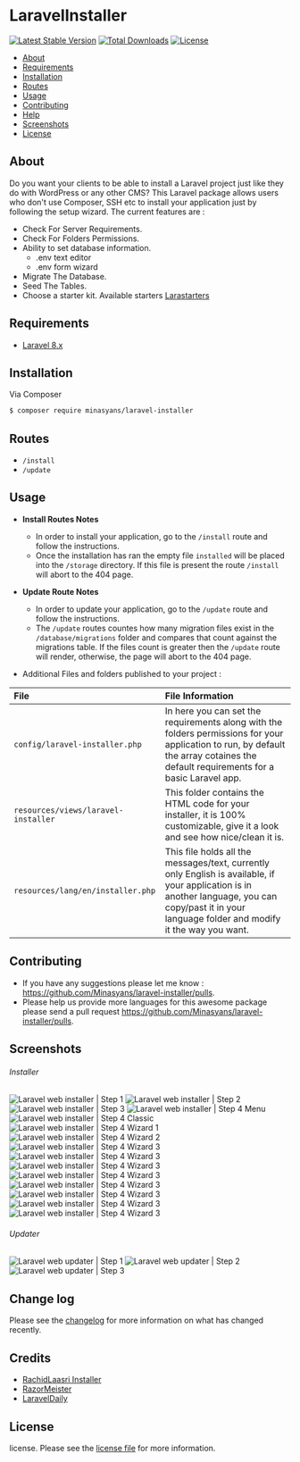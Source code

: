 # LaravelInstaller

[![Latest Stable Version](https://poser.pugx.org/minasyans/laravel-installer/v/stable.svg)](https://packagist.org/packages/minasyans/laravel-installer)
[![Total Downloads](https://poser.pugx.org/minasyans/laravel-installer/d/total.svg)](https://packagist.org/packages/minasyans/laravel-installer)
[![License](https://poser.pugx.org/minasyans/laravel-installer/license.svg)](https://packagist.org/packages/minasyans/laravel-installer)

- [About](#about)
- [Requirements](#requirements)
- [Installation](#installation)
- [Routes](#routes)
- [Usage](#usage)
- [Contributing](#contributing)
- [Help](#help)
- [Screenshots](#screenshots)
- [License](#license)

## About

Do you want your clients to be able to install a Laravel project just like they do with WordPress or any other CMS?
This Laravel package allows users who don't use Composer, SSH etc to install your application just by following the setup wizard.
The current features are :

- Check For Server Requirements.
- Check For Folders Permissions.
- Ability to set database information.
    - .env text editor
    - .env form wizard
- Migrate The Database.
- Seed The Tables.
- Choose a starter kit. Available starters [Larastarters](https://github.com/LaravelDaily/Larastarters)

## Requirements

* [Laravel 8.x](https://laravel.com/docs/installation)

## Installation

Via Composer

``` bash
$ composer require minasyans/laravel-installer
```

## Routes

* `/install`
* `/update`

## Usage

* **Install Routes Notes**
    * In order to install your application, go to the `/install` route and follow the instructions.
    * Once the installation has ran the empty file `installed` will be placed into the `/storage` directory. If this file is present the route `/install` will abort to the 404 page.

* **Update Route Notes**
    * In order to update your application, go to the `/update` route and follow the instructions.
    * The `/update` routes countes how many migration files exist in the `/database/migrations` folder and compares that count against the migrations table. If the files count is greater then the `/update` route will render, otherwise, the page will abort to the 404 page.

* Additional Files and folders published to your project :

| File                                       |File Information|
|:-------------------------------------------|:------------|
| `config/laravel-installer.php`             |In here you can set the requirements along with the folders permissions for your application to run, by default the array cotaines the default requirements for a basic Laravel app.|
| `resources/views/laravel-installer`        |This folder contains the HTML code for your installer, it is 100% customizable, give it a look and see how nice/clean it is.|
| `resources/lang/en/installer.php` |This file holds all the messages/text, currently only English is available, if your application is in another language, you can copy/past it in your language folder and modify it the way you want.|

## Contributing

* If you have any suggestions please let me know : https://github.com/Minasyans/laravel-installer/pulls.
* Please help us provide more languages for this awesome package please send a pull request https://github.com/Minasyans/laravel-installer/pulls.

## Screenshots

###### Installer
![Laravel web installer | Step 1](https://github.com/Minasyans/laravel-installer/raw/main/art/welcome.png)
![Laravel web installer | Step 2](https://github.com/Minasyans/laravel-installer/raw/main/art/requirements.png)
![Laravel web installer | Step 3](https://github.com/Minasyans/laravel-installer/raw/main/art/permissions.png)
![Laravel web installer | Step 4 Menu](https://github.com/Minasyans/laravel-installer/raw/main/art/configure-environment.png)
![Laravel web installer | Step 4 Classic](https://github.com/Minasyans/laravel-installer/raw/main/art/environment-text.png)
![Laravel web installer | Step 4 Wizard 1](https://github.com/Minasyans/laravel-installer/raw/main/art/environment-basics.png)
![Laravel web installer | Step 4 Wizard 2](https://github.com/Minasyans/laravel-installer/raw/main/art/environment-database.png)
![Laravel web installer | Step 4 Wizard 3](https://github.com/Minasyans/laravel-installer/raw/main/art/environment-application.png)
![Laravel web installer | Step 4 Wizard 3](https://github.com/Minasyans/laravel-installer/raw/main/art/environment-application-bcsq.png)
![Laravel web installer | Step 4 Wizard 3](https://github.com/Minasyans/laravel-installer/raw/main/art/environment-application-redis.png)
![Laravel web installer | Step 4 Wizard 3](https://github.com/Minasyans/laravel-installer/raw/main/art/environment-application-mail.png)
![Laravel web installer | Step 4 Wizard 3](https://github.com/Minasyans/laravel-installer/raw/main/art/environment-application-pusher.png)
![Laravel web installer | Step 4 Wizard 3](https://github.com/Minasyans/laravel-installer/raw/main/art/environment-application-aws.png)
![Laravel web installer | Step 4 Wizard 3](https://github.com/Minasyans/laravel-installer/raw/main/art/environment-application-finished.png)
![Laravel web installer | Step 4 Wizard 3](https://github.com/Minasyans/laravel-installer/raw/main/art/starter-kits.png)

###### Updater
![Laravel web updater | Step 1](https://s3-us-west-2.amazonaws.com/github-project-images/laravel-installer/update/1-welcome.jpg)
![Laravel web updater | Step 2](https://s3-us-west-2.amazonaws.com/github-project-images/laravel-installer/update/2-updates.jpg)
![Laravel web updater | Step 3](https://s3-us-west-2.amazonaws.com/github-project-images/laravel-installer/update/3-finished.jpg)

## Change log

Please see the [changelog](changelog.md) for more information on what has changed recently.

## Credits

- [RachidLaasri Installer](https://github.com/rashidlaasri/LaravelInstaller)
- [RazorMeister](https://github.com/RazorMeister/laravel-installer)
- [LaravelDaily](https://github.com/LaravelDaily/Larastarters)

## License

license. Please see the [license file](license.md) for more information.
